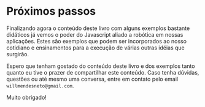 # Próximos passos

Finalizando agora o conteúdo deste livro com alguns exemplos bastante didáticos já vemos o poder do Javascript aliado a robótica em nossas aplicações. Estes são exemplos que podem ser incorporados ao nosso cotidiano e ensinamentos para a execução de várias outras idéias que surgirão.

Espero que tenham gostado do conteúdo deste livro e dos exemplos tanto quanto eu tive o prazer de compartilhar este conteúdo. Caso tenha dúvidas, questões ou até mesmo uma conversa, entre em contato pelo email `willmendesneto@gmail.com`.

Muito obrigado!
